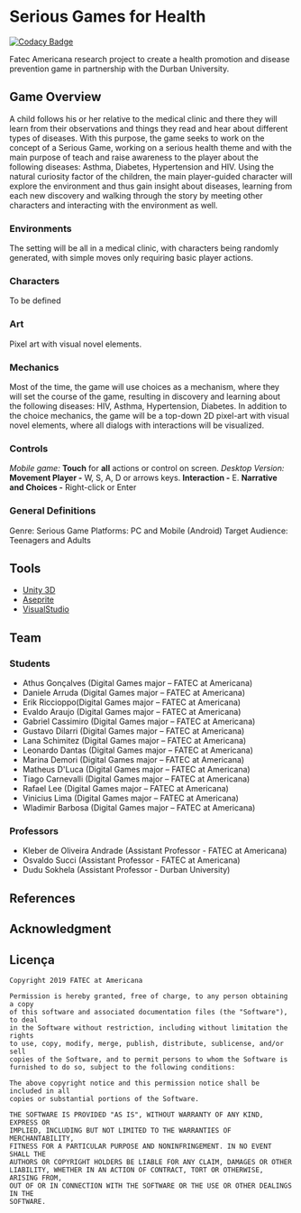 # Serious Games for Health

[![Codacy Badge](https://api.codacy.com/project/badge/Grade/a79b5ac0ba23464eb764f9ce88e59377)](https://app.codacy.com/app/kleberandrade/serious-games-for-health?utm_source=github.com&utm_medium=referral&utm_content=kleberandrade/serious-games-for-health&utm_campaign=Badge_Grade_Dashboard)

Fatec Americana research project to create a health promotion and disease prevention game in partnership with the Durban University.

## Game Overview
A child follows his or her relative to the medical clinic and there they will learn from their observations and things they read and hear about different types of diseases. With this purpose, the game seeks to work on the concept of a Serious Game, working on a serious health theme and with the main purpose of teach and raise awareness to the player about the following diseases: Asthma, Diabetes, Hypertension and HIV. Using the natural curiosity factor of the children, the main player-guided character will explore the environment and thus gain insight about diseases, learning from each new discovery and walking through the story by meeting other characters and interacting with the environment as well.
### Environments
The setting will be all in a medical clinic, with characters being randomly generated, with simple moves only requiring basic player actions.
### Characters
To be defined

### Art
Pixel art with visual novel elements.
### Mechanics
Most of the time, the game will use choices as a mechanism, where they will set the course of the game, resulting in discovery and learning about the following diseases: HIV, Asthma, Hypertension, Diabetes. In addition to the choice mechanics, the game will be a top-down 2D pixel-art with visual novel elements, where all dialogs with interactions will be visualized.
### Controls
*Mobile game:*
**Touch** for **all** actions or control on screen.
*Desktop Version:*
**Movement Player -**  W, S, A, D or arrows keys.
**Interaction -** E.
**Narrative and Choices -** Right-click or Enter

### General Definitions
Genre: Serious Game
Platforms: PC and Mobile (Android)
Target Audience: Teenagers and Adults 
## Tools

*   [Unity 3D](https://unity.com)
*   [Aseprite](https://www.aseprite.org)
*   [VisualStudio](https://visualstudio.microsoft.com/)

## Team

### Students
*   Athus Gonçalves (Digital Games major – FATEC at Americana)
*   Daniele Arruda (Digital Games major – FATEC at Americana)
*   Erik Riccioppo(Digital Games major – FATEC at Americana)
*   Evaldo Araujo (Digital Games major – FATEC at Americana)
*   Gabriel Cassimiro (Digital Games major – FATEC at Americana)
*   Gustavo Dilarri (Digital Games major – FATEC at Americana)
*   Lana Schimitez (Digital Games major – FATEC at Americana)
*   Leonardo Dantas (Digital Games major – FATEC at Americana)
*   Marina Demori (Digital Games major – FATEC at Americana)
*   Matheus D'Luca (Digital Games major – FATEC at Americana)
*   Tiago Carnevalli (Digital Games major – FATEC at Americana)
*   Rafael Lee (Digital Games major – FATEC at Americana)
*   Vinicius Lima (Digital Games major – FATEC at Americana)
*   Wladimir Barbosa (Digital Games major – FATEC at Americana)

### Professors
*   Kleber de Oliveira Andrade (Assistant Professor - FATEC at Americana)
*   Osvaldo Succi (Assistant Professor - FATEC at Americana)
*   Dudu Sokhela (Assistant Professor - Durban University)

## References

## Acknowledgment

## Licença

    Copyright 2019 FATEC at Americana
    
    Permission is hereby granted, free of charge, to any person obtaining a copy
    of this software and associated documentation files (the "Software"), to deal
    in the Software without restriction, including without limitation the rights
    to use, copy, modify, merge, publish, distribute, sublicense, and/or sell
    copies of the Software, and to permit persons to whom the Software is
    furnished to do so, subject to the following conditions:
    
    The above copyright notice and this permission notice shall be included in all
    copies or substantial portions of the Software.
    
    THE SOFTWARE IS PROVIDED "AS IS", WITHOUT WARRANTY OF ANY KIND, EXPRESS OR
    IMPLIED, INCLUDING BUT NOT LIMITED TO THE WARRANTIES OF MERCHANTABILITY,
    FITNESS FOR A PARTICULAR PURPOSE AND NONINFRINGEMENT. IN NO EVENT SHALL THE
    AUTHORS OR COPYRIGHT HOLDERS BE LIABLE FOR ANY CLAIM, DAMAGES OR OTHER
    LIABILITY, WHETHER IN AN ACTION OF CONTRACT, TORT OR OTHERWISE, ARISING FROM,
    OUT OF OR IN CONNECTION WITH THE SOFTWARE OR THE USE OR OTHER DEALINGS IN THE
    SOFTWARE.
